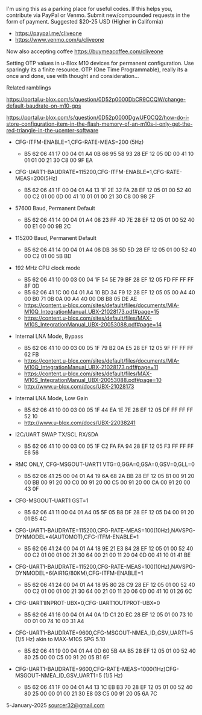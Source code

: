 I'm using this as a parking place for useful codes. If this helps you, contribute via PayPal or Venmo. Submit new/compounded requests in the form of payment. Suggested $20-25 USD (Higher in California)

  *  https://paypal.me/cliveone  
  *  https://www.venmo.com/u/cliveone

Now also accepting coffee https://buymeacoffee.com/cliveone

Setting OTP values in u-Blox M10 devices for permanent configuration. Use sparingly its a finite resource. OTP (One Time Programmable), really its a once and done, use with thought and consideration...

Related ramblings

https://portal.u-blox.com/s/question/0D52p0000DbCR9CCQW/change-default-baudrate-on-m10-gps

https://portal.u-blox.com/s/question/0D52p0000DgwUFOCQ2/how-do-i-store-configuration-item-in-the-flash-memory-of-an-m10s-i-only-get-the-red-triangle-in-the-ucenter-software


  * CFG-ITFM-ENABLE=1,CFG-RATE-MEAS=200 (5Hz)
    *  B5 62 06 41 17 00 04 01 A4 0B 66 95 58 93 28 EF 12 05 0D 00 41 10 01 01 00 21 30 C8 00 9F EA

  * CFG-UART1-BAUDRATE=115200,CFG-ITFM-ENABLE=1,CFG-RATE-MEAS=200(5Hz)
    *  B5 62 06 41 1F 00 04 01 A4 13 1F 2E 32 FA 28 EF 12 05 01 00 52 40 00 C2 01 00 0D 00 41 10 01 01 00 21 30 C8 00 98 2F

  * 57600 Baud, Permanent Default
    *  B5 62 06 41 14 00 04 01 A4 08 23 FF 4D 7E 28 EF 12 05 01 00 52 40 00 E1 00 00 9B 2C

  * 115200 Baud, Permanent Default
    *  B5 62 06 41 14 00 04 01 A4 08 DB 36 5D 5D 28 EF 12 05 01 00 52 40 00 C2 01 00 5B BD
 
   * 192 MHz CPU clock mode 
     *  B5 62 06 41 10 00 03 00 04 1F 54 5E 79 BF 28 EF 12 05 FD FF FF FF 8F 0D 
     *  B5 62 06 41 1C 00 04 01 A4 10 BD 34 F9 12 28 EF 12 05 05 00 A4 40 00 B0 71 0B 0A 00 A4 40 00 D8 B8 05 DE AE
     *  https://content.u-blox.com/sites/default/files/documents/MIA-M10Q_IntegrationManual_UBX-21028173.pdf#page=15
     *  https://content.u-blox.com/sites/default/files/MAX-M10S_IntegrationManual_UBX-20053088.pdf#page=14

   * Internal LNA Mode, Bypass
     *  B5 62 06 41 10 00 03 00 05 1F 79 B2 0A E5 28 EF 12 05 9F FF FF FF 62 FB
     *  https://content.u-blox.com/sites/default/files/documents/MIA-M10Q_IntegrationManual_UBX-21028173.pdf#page=11
     *  https://content.u-blox.com/sites/default/files/MAX-M10S_IntegrationManual_UBX-20053088.pdf#page=10
     *  http://www.u-blox.com/docs/UBX-21028173

   * Internal LNA Mode, Low Gain
     *  B5 62 06 41 10 00 03 00 05 1F 44 EA 1E 7E 28 EF 12 05 DF FF FF FF 52 10
     *  http://www.u-blox.com/docs/UBX-22038241

   * I2C/UART SWAP  TX/SCL  RX/SDA
     *  B5 62 06 41 10 00 03 00 05 1F C2 FA FA 94 28 EF 12 05 F3 FF FF FF E6 56

   * RMC ONLY, CFG-MSGOUT-UART1 VTG=0,GGA=0,GSA=0,GSV=0,GLL=0
     *  B5 62 06 41 25 00 04 01 A4 19 6A 68 2A BB 28 EF 12 05 B1 00 91 20 00 BB 00 91 20 00 C0 00 91 20 00 C5 00 91 20 00 CA 00 91 20 00 43 0F

   * CFG-MSGOUT-UART1 GST=1
     *  B5 62 06 41 11 00 04 01 A4 05 5F 05 B8 DF 28 EF 12 05 D4 00 91 20 01 B5 4C

  * CFG-UART1-BAUDRATE=115200,CFG-RATE-MEAS=100(10Hz),NAVSPG-DYNMODEL=4(AUTOMOT),CFG-ITFM-ENABLE=1
     *  B5 62 06 41 24 00 04 01 A4 18 9E 21 E3 84 28 EF 12 05 01 00 52 40 00 C2 01 00 01 00 21 30 64 00 21 00 11 20 04 0D 00 41 10 01 41 BE

  * CFG-UART1-BAUDRATE=115200,CFG-RATE-MEAS=100(10Hz),NAVSPG-DYNMODEL=6(AIR1G/80KM),CFG-ITFM-ENABLE=1
     *  B5 62 06 41 24 00 04 01 A4 18 95 80 2B C9 28 EF 12 05 01 00 52 40 00 C2 01 00 01 00 21 30 64 00 21 00 11 20 06 0D 00 41 10 01 26 6C

  * CFG-UART1INPROT-UBX=0,CFG-UART1OUTPROT-UBX=0
     *  B5 62 06 41 16 00 04 01 A4 0A 1D C1 20 EC 28 EF 12 05 01 00 73 10 00 01 00 74 10 00 31 A4

  * CFG-UART1-BAUDRATE=9600,CFG-MSGOUT-NMEA_ID_GSV_UART1=5 (1/5 Hz)   akin to MAX-M10S SPG 5.10
     *  B5 62 06 41 19 00 04 01 A4 0D 60 5B 4A B5 28 EF 12 05 01 00 52 40 80 25 00 00 C5 00 91 20 05 B1 6F

  * CFG-UART1-BAUDRATE=9600,CFG-RATE-MEAS=1000(1Hz)CFG-MSGOUT-NMEA_ID_GSV_UART1=5 (1/5 Hz)
     *  B5 62 06 41 1F 00 04 01 A4 13 1C EB B3 70 28 EF 12 05 01 00 52 40 80 25 00 00 01 00 21 30 E8 03 C5 00 91 20 05 6A 7C

5-January-2025  sourcer32@gmail.com 
